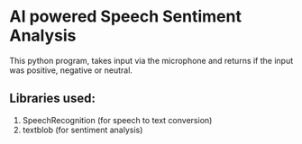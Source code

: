# AI powered Speech Sentiment Analysis

This python program, takes input via the microphone and returns if the input was positive, negative or neutral.

## Libraries used:
1) SpeechRecognition (for speech to text conversion)
2) textblob (for sentiment analysis)
